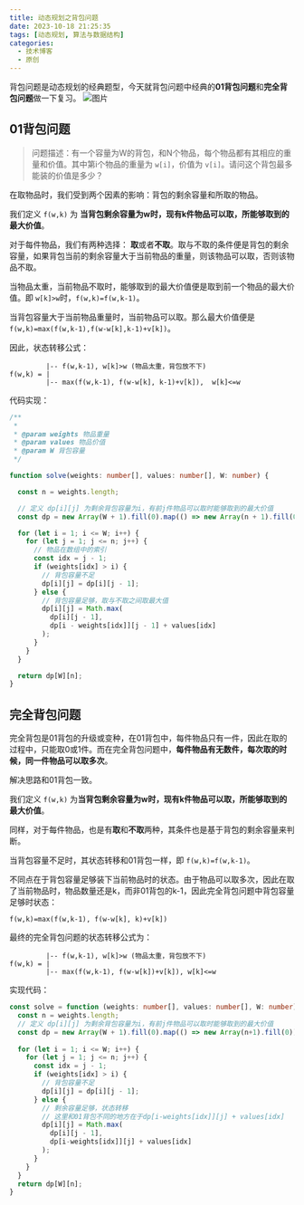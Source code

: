 ```yaml
---
title: 动态规划之背包问题
date: 2023-10-18 21:25:35
tags: [动态规划, 算法与数据结构]
categories:
  - 技术博客
  - 原创
---
```


背包问题是动态规划的经典题型，今天就背包问题中经典的**01背包问题**和**完全背包问题**做一下复习。
![图片](https://img.coolcao.site/file/fcebbaeaecbedee23d755.png)

<!-- more -->

## 01背包问题

> 问题描述：有一个容量为W的背包，和N个物品，每个物品都有其相应的重量和价值。其中第i个物品的重量为 `w[i]`，价值为 `v[i]`。请问这个背包最多能装的价值是多少？

在取物品时，我们受到两个因素的影响：背包的剩余容量和所取的物品。

我们定义 `f(w,k)` 为 **当背包剩余容量为w时，现有k件物品可以取，所能够取到的最大价值**。

对于每件物品，我们有两种选择： **取**或者**不取**。取与不取的条件便是背包的剩余容量，如果背包当前的剩余容量大于当前物品的重量，则该物品可以取，否则该物品不取。

当物品太重，当前物品不取时，能够取到的最大价值便是取到前一个物品的最大价值。即 `w[k]>w`时，`f(w,k)=f(w,k-1)`。

当背包容量大于当前物品重量时，当前物品可以取。那么最大价值便是 `f(w,k)=max(f(w,k-1),f(w-w[k],k-1)+v[k])`。

因此，状态转移公式：

```
         |-- f(w,k-1), w[k]>w (物品太重，背包放不下)
f(w,k) = |
         |-- max(f(w,k-1), f(w-w[k], k-1)+v[k]),  w[k]<=w

```

代码实现：

```ts
/**
 * 
 * @param weights 物品重量
 * @param values 物品价值
 * @param W 背包容量
 */

function solve(weights: number[], values: number[], W: number) {

  const n = weights.length;

  // 定义 dp[i][j] 为剩余背包容量为i，有前j件物品可以取时能够取到的最大价值
  const dp = new Array(W + 1).fill(0).map(() => new Array(n + 1).fill(0));

  for (let i = 1; i <= W; i++) {
    for (let j = 1; j <= n; j++) {
      // 物品在数组中的索引
      const idx = j - 1;
      if (weights[idx] > i) {
        // 背包容量不足
        dp[i][j] = dp[i][j - 1];
      } else {
        // 背包容量足够，取与不取之间取最大值
        dp[i][j] = Math.max(
          dp[i][j - 1],
          dp[i - weights[idx]][j - 1] + values[idx]
        );
      }
    }
  }

  return dp[W][n];
}
```



## 完全背包问题
完全背包是01背包的升级或变种，在01背包中，每件物品只有一件，因此在取的过程中，只能取0或1件。而在完全背包问题中，**每件物品有无数件，每次取的时候，同一件物品可以取多次**。

解决思路和01背包一致。

我们定义 `f(w,k)` 为**当背包剩余容量为w时，现有k件物品可以取，所能够取到的最大价值**。

同样，对于每件物品，也是有**取**和**不取**两种，其条件也是基于背包的剩余容量来判断。

当背包容量不足时，其状态转移和01背包一样，即 `f(w,k)=f(w,k-1)`。

不同点在于背包容量足够装下当前物品时的状态。由于物品可以取多次，因此在取了当前物品时，物品数量还是k，而非01背包的k-1，因此完全背包问题中背包容量足够时状态：

`f(w,k)=max(f(w,k-1), f(w-w[k], k)+v[k])`

最终的完全背包问题的状态转移公式为：

```
         |-- f(w,k-1), w[k]>w (物品太重，背包放不下)
f(w,k) = |
         |-- max(f(w,k-1), f(w-w[k])+v[k]), w[k]<=w
```


实现代码：

```ts
const solve = function (weights: number[], values: number[], W: number) { 
  const n = weights.length;
  // 定义 dp[i][j] 为剩余背包容量为i，有前j件物品可以取时能够取到的最大价值
  const dp = new Array(W + 1).fill(0).map(() => new Array(n+1).fill(0));
  
  for (let i = 1; i <= W; i++) {
    for (let j = 1; j <= n; j++) {
      const idx = j - 1;
      if (weights[idx] > i) {
        // 背包容量不足
        dp[i][j] = dp[i][j - 1];
      } else {
        // 剩余容量足够，状态转移
        // 这里和01背包不同的地方在于dp[i-weights[idx]][j] + values[idx]
        dp[i][j] = Math.max(
          dp[i][j - 1],
          dp[i-weights[idx]][j] + values[idx]
        );
      }
    }
  }
  return dp[W][n];
}
```




